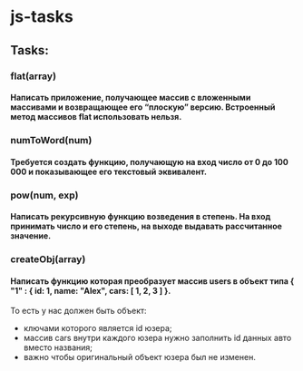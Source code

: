# js-tasks
## Tasks:
### flat(array)
#### Написать приложение, получающее массив с вложенными массивами и возвращающее его “плоскую” версию. Встроенный метод массивов flat использовать нельзя.
### numToWord(num)
#### Требуется создать функцию, получающую на вход число от 0 до 100 000 и показывающее его текстовый эквивалент.
### pow(num, exp) 
#### Написать рекурсивную функцию возведения в степень. На вход принимать число и его степень, на выходе выдавать рассчитанное значение.
### createObj(array)
#### Написать функцию которая преобразует массив users в объект типа { "1" : { id: 1, name: "Alex", cars: [ 1, 2, 3 ] }. 
То есть у нас должен быть объект: 
- ключами которого является id юзера; 
- массив cars внутри каждого юзера нужно заполнить id данных авто вместо названия; 
- важно чтобы оригинальный объект юзера был не изменен.
